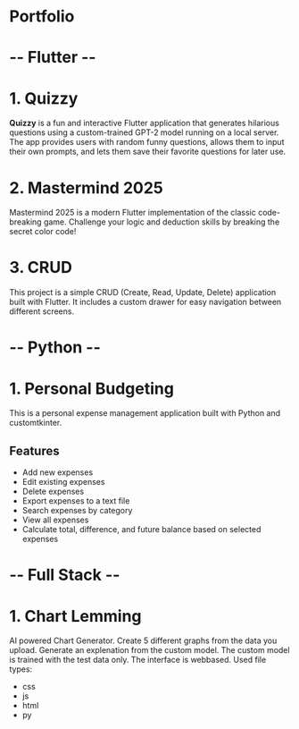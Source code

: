 # Portfolio

# -- Flutter --

# 1. Quizzy
**Quizzy** is a fun and interactive Flutter application that generates hilarious questions using a custom-trained GPT-2 model running on a local server. The app provides users with random funny questions, allows them to input their own prompts, and lets them save their favorite questions for later use.

# 2. Mastermind 2025
Mastermind 2025 is a modern Flutter implementation of the classic code-breaking game. Challenge your logic and deduction skills by breaking the secret color code!

# 3. CRUD
This project is a simple CRUD (Create, Read, Update, Delete) application built with Flutter. It includes a custom drawer for easy navigation between different screens.

# -- Python --

# 1. Personal Budgeting
This is a personal expense management application built with Python and customtkinter.

## Features
- Add new expenses
- Edit existing expenses
- Delete expenses
- Export expenses to a text file
- Search expenses by category
- View all expenses
- Calculate total, difference, and future balance based on selected expenses

# -- Full Stack --
# 1. Chart Lemming
AI powered Chart Generator. Create 5 different graphs from the data you upload. Generate an explenation from the custom model. The custom model is trained with the test data only. The interface is webbased.
Used file types:
  - css
  - js
  - html
  - py

